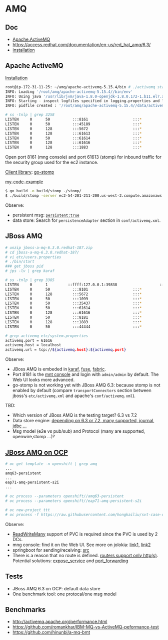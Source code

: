 # AMQ

## Doc

* [Apache.ActiveMQ](http://activemq.apache.org/)
* https://access.redhat.com/documentation/en-us/red_hat_amq/6.3/
* [installation](https://access.redhat.com/documentation/en-us/red_hat_jboss_a-mq/6.3/html/installation_guide/installingzip)

## Apache ActiveMQ

[Installation](http://activemq.apache.org/getting-started.html)

```sh
root@ip-172-31-11-25: ~/amq/apache-activemq-5.15.4/bin # ./activemq start
INFO: Loading '/root/amq/apache-activemq-5.15.4//bin/env'
INFO: Using java '/usr/lib/jvm/java-1.8.0-openjdk-1.8.0.172-1.b11.el7.x86_64/bin/java'
INFO: Starting - inspect logfiles specified in logging.properties and log4j.properties to get details
INFO: pidfile created : '/root/amq/apache-activemq-5.15.4//data/activemq.pid' (pid '3258')

# ss -tnlp | grep 3258
LISTEN     0      50          :::8161                    :::*                   users:(("java",pid=3258,fd=142))
LISTEN     0      50          :::45189                   :::*                   users:(("java",pid=3258,fd=13))
LISTEN     0      128         :::5672                    :::*                   users:(("java",pid=3258,fd=130))
LISTEN     0      128         :::61613                   :::*                   users:(("java",pid=3258,fd=131))
LISTEN     0      50          :::61614                   :::*                   users:(("java",pid=3258,fd=133))
LISTEN     0      128         :::61616                   :::*                   users:(("java",pid=3258,fd=129))
LISTEN     0      128         :::1883                    :::*                   users:(("java",pid=3258,fd=132))

```

Open port 8161 (mng console) and port 61613 (stomp) for inbound traffic for the security group used for the ec2 instance.

[Client library](http://activemq.apache.org/cross-language-clients.html): [go-stomp](https://github.com/go-stomp/stomp)

[my-code-example](https://github.com/hongkailiu/test-go/blob/master/stomp/main.go)

```sh
$ go build -o build/stomp ./stomp/
$ ./build/stomp -server ec2-54-201-211-200.us-west-2.compute.amazonaws.com:61613
```

Observe:

* persistent msg: [`persistent:true`](https://activemq.apache.org/stomp.html)
* data store: Search for `persistenceAdapter` section in `conf/activemq.xml`.

## JBoss AMQ

```sh
# unzip jboss-a-mq-6.3.0.redhat-187.zip 
# cd jboss-a-mq-6.3.0.redhat-187/
# vi etc/users.properties 
# ./bin/start
### get jboss pid
# jps -lv | grep karaf

# ss -tnlp | grep 3385
LISTEN     0      1         ::ffff:127.0.0.1:39838                   :::*                   users:(("java",pid=3385,fd=233))
LISTEN     0      50          :::8101                    :::*                   users:(("java",pid=3385,fd=253))
LISTEN     0      128         :::5672                    :::*                   users:(("java",pid=3385,fd=311))
LISTEN     0      50          :::1099                    :::*                   users:(("java",pid=3385,fd=244))
LISTEN     0      50          :::35437                   :::*                   users:(("java",pid=3385,fd=26))
LISTEN     0      50          :::61614                   :::*                   users:(("java",pid=3385,fd=315))
LISTEN     0      128         :::61616                   :::*                   users:(("java",pid=3385,fd=309))
LISTEN     0      50          :::8181                    :::*                   users:(("java",pid=3385,fd=254))
LISTEN     0      128         :::1883                    :::*                   users:(("java",pid=3385,fd=314))
LISTEN     0      50          :::44444                   :::*                   users:(("java",pid=3385,fd=245))

# grep activemq etc/system.properties 
activemq.port = 61616
activemq.host = localhost
activemq.url = tcp://${activemq.host}:${activemq.port}

```

Observe:

* JBoss AMQ is embeded in [karaf](https://karaf.apache.org/), [fuse](https://www.redhat.com/en/technologies/jboss-middleware/fuse), [fabric](https://access.redhat.com/documentation/en-us/red_hat_jboss_a-mq/6.3/html/fabric_guide/).
* Port 8181 is the [mnt console](https://access.redhat.com/documentation/en-us/red_hat_jboss_a-mq/6.3/html/management_console_user_guide/fmcug_introduction_accessing) and login with `admin/admin` by default. The Web UI looks more advanced.
* go-stomp is not working yet with JBoss AMQ 6.3: because stomp is not enabled by default (compare `transportConnectors` section between jboss's `etc/activemq.xml` and apache's `conf/activemq.xml`).

TBD:

* Which version of JBoss AMQ is the testing target? 6.3 vs 7.2
* Data store engine: [depending on 6.3 or 7.2, many supported, journal, jdbc ...](https://access.redhat.com/documentation/en-us/red_hat_amq/7.2/html/migrating_to_red_hat_amq_7/message_persistence)
* Msg model (e2e vs pub/sub) and Protocol (many are supported, openwire,stomp ...)?

## [JBoss AMQ on OCP](https://access.redhat.com/documentation/en-us/red_hat_jboss_a-mq/6.3/html/red_hat_jboss_a-mq_for_openshift/)

```sh
# oc get template -n openshift | grep amq
...
amq63-persistent
...
eap71-amq-persistent-s2i
...

# oc process --parameters openshift//amq63-persistent
# oc process --parameters openshift//eap71-amq-persistent-s2i
```

```sh
# oc new-project ttt
# oc process -f https://raw.githubusercontent.com/hongkailiu/svt-case-doc/master/files/amq63-persistent-ttt.yaml -p MQ_PROTOCOL=openwire,amqp,stomp,mqtt -p VOLUME_CAPACITY=10Gi -p MQ_USERNAME=redhat -p MQ_PASSWORD=redhat -p AMQ_QUEUE_MEMORY_LIMIT=1mb -p STORAGE_CLASS_NAME=glusterfs-storage | oc create -f -

```

Observe:

* [ReadWriteMany](https://github.com/hongkailiu/svt-case-doc/blob/master/files/amq63-persistent-ttt.yaml#L268) support of PVC is required since the PVC is used by 2 DCs.
* mng console: find it on the Web UI. See more on jolokia: [link1](https://developers.redhat.com/blog/2017/08/16/troubleshooting-java-applications-on-openshift/),
[link2](https://developers.redhat.com/blog/2016/03/30/jolokia-jvm-monitoring-in-openshift/)
* springboot for sending/receiving: [src](https://github.com/hongkailiu/test-springboot/tree/messaging-jms)
* There is a reason that no route is defined. [routers support only http(s)](https://github.com/openshift/origin/issues/3415). Potential solutions: [expose_service](https://docs.openshift.com/container-platform/3.9/dev_guide/expose_service/index.html) and [port_forwarding](https://docs.openshift.org/latest/dev_guide/port_forwarding.html)

## Tests

* JBoss AMQ 6.3 on OCP: default data store
* One benchmark tool: one protocal/one msg model

## Benchmarks

* http://activemq.apache.org/performance.html
* https://github.com/romankhar/IBM-MQ-vs-ActiveMQ-peformance-test
* https://github.com/hinunbi/a-mq-bmt
